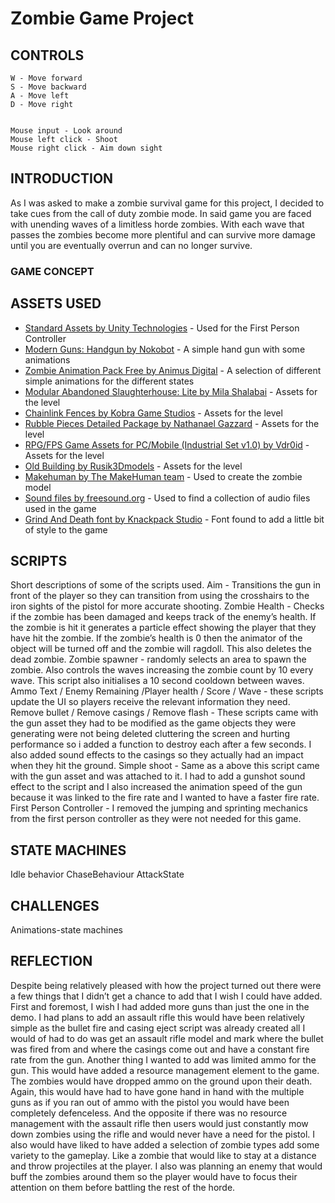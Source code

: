 # Zombie Game Project
## CONTROLS

```
W - Move forward
S - Move backward
A - Move left
D - Move right


Mouse input - Look around
Mouse left click - Shoot
Mouse right click - Aim down sight

```

## INTRODUCTION
As I was asked to make a zombie survival game for this project, I decided to take cues from the call of duty zombie mode. In said game you are faced with unending waves of a limitless horde zombies. With each wave that passes the zombies become more plentiful and can survive more damage until you are eventually overrun and can no longer survive.  
### GAME CONCEPT

## ASSETS USED
* [Standard Assets by Unity Technologies](https://assetstore.unity.com/packages/essentials/asset-packs/standard-assets-32351) - Used for the First Person Controller 
* [Modern Guns: Handgun by Nokobot](https://assetstore.unity.com/packages/3d/props/guns/modern-guns-handgun-129821) - A simple hand gun with some animations
* [Zombie Animation Pack Free by Animus Digital](https://assetstore.unity.com/packages/3d/animations/zombie-animation-pack-free-150219) - A selection of different simple animations for the different states
* [Modular Abandoned Slaughterhouse: Lite by Mila Shalabai](https://assetstore.unity.com/packages/3d/environments/urban/modular-abandoned-slaughterhouse-lite-58082 ) - Assets for the level
* [Chainlink Fences by Kobra Game Studios](https://assetstore.unity.com/packages/3d/chainlink-fences-73107 ) - Assets for the level
* [Rubble Pieces Detailed Package by Nathanael Gazzard]( https://assetstore.unity.com/packages/3d/environments/rubble-pieces-detailed-package-74004) - Assets for the level
* [RPG/FPS Game Assets for PC/Mobile (Industrial Set v1.0) by Vdr0id](https://assetstore.unity.com/packages/3d/environments/industrial/rpg-fps-game-assets-for-pc-mobile-industrial-set-v1-0-87024) - Assets for the level
* [Old Building by Rusik3Dmodels](https://assetstore.unity.com/packages/3d/environments/industrial/old-building-70659) - Assets for the level
* [Makehuman by The MakeHuman team](http://www.makehumancommunity.org/) - Used to create the zombie model
* [Sound files by freesound.org](https://freesound.org/) - Used to find a collection of audio files used in the game
* [Grind And Death font by Knackpack Studio](https://www.dafont.com/grindanddeath.font) - Font found to add a little bit of style to the game

## SCRIPTS
Short descriptions of some of the scripts used.
Aim - Transitions the gun in front of the player so they can transition from using the crosshairs to the iron sights of the pistol for more accurate shooting.
Zombie Health - Checks if the zombie has been damaged and keeps track of the enemy’s health. If the zombie is hit it generates a particle effect showing the player that they have hit the zombie. If the zombie’s health is 0 then the animator of the object will be turned off and the zombie will ragdoll. This also deletes the dead zombie. 
Zombie spawner - randomly selects an area to spawn the zombie. Also controls the waves increasing the zombie count by 10 every wave. This script also initialises a 10 second cooldown between waves.
Ammo Text / Enemy Remaining /Player health / Score / Wave - these scripts update the UI so players receive the relevant information they need.
Remove bullet / Remove casings / Remove flash - These scripts came with the gun asset they had to be modified as the game objects they were generating were not being deleted cluttering the screen and hurting performance so i added a function to destroy each after a few seconds. I also added sound effects to the casings so they actually had an impact when they hit the ground.
Simple shoot - Same as a above this script came with the gun asset and was attached to it. I had to add a gunshot sound effect to the script and I also increased the animation speed of the gun because it was linked to the fire rate and I wanted to have a faster fire rate.  
First Person Controller - I removed the jumping and sprinting mechanics from the first person controller as they were not needed for this game.

## STATE MACHINES
Idle behavior
ChaseBehaviour
AttackState

## CHALLENGES
Animations-state machines

## REFLECTION
Despite being relatively pleased with how the project turned out there were a few things that I didn’t get a chance to add that I wish I could have added. First and foremost, I wish I had added more guns than just the one in the demo. I had plans to add an assault rifle this would have been relatively simple as the bullet fire and casing eject script was already created all I would of had to do was get an assault rifle model and mark where the bullet was fired from and where the casings come out and have a constant fire rate from the gun. Another thing I wanted to add was limited ammo for the gun. This would have added a resource management element to the game. The zombies would have dropped ammo on the ground upon their death. Again, this would have had to have gone hand in hand with the multiple guns as if you ran out of ammo with the pistol you would have been completely defenceless. And the opposite if there was no resource management with the assault rifle then users would just constantly mow down zombies using the rifle and would never have a need for the pistol. 
I also would have liked to have added a selection of zombie types add some variety to the gameplay. Like a zombie that would like to stay at a distance and throw projectiles at the player. I also was planning an enemy that would buff the zombies around them so the player would have to focus their attention on them before battling the rest of the horde.
